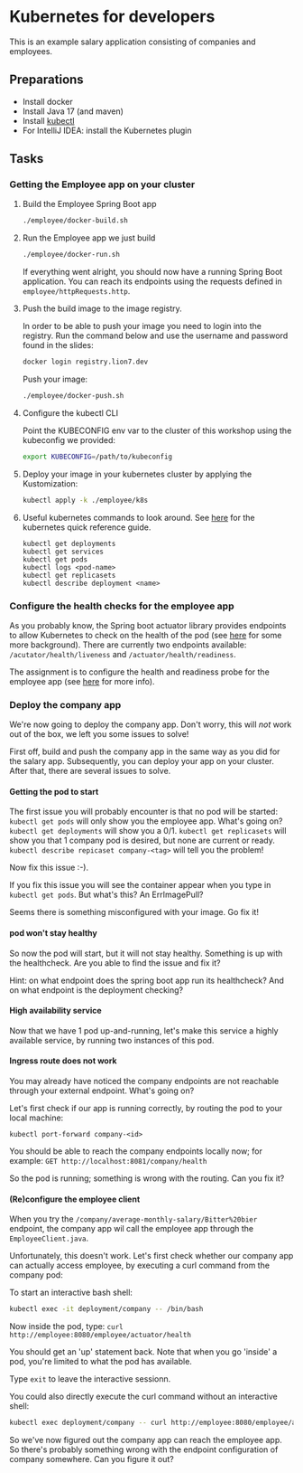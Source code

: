 # Kubernetes for developers
This is an example salary application consisting of companies and employees.

## Preparations
- Install docker
- Install Java 17 (and maven)
- Install [kubectl](https://kubernetes.io/docs/tasks/tools/) 
- For IntelliJ IDEA: install the Kubernetes plugin

## Tasks

### Getting the Employee app on your cluster
1. Build the Employee Spring Boot app
   
   ```bash
   ./employee/docker-build.sh
   ```
   
2. Run the Employee app we just build

   ```bash
   ./employee/docker-run.sh
   ```
   
   If everything went alright, you should now have a running Spring Boot application.
   You can reach its endpoints using the requests defined in `employee/httpRequests.http`.

3. Push the build image to the image registry.
   
   In order to be able to push your image you need to login into the registry.
   Run the command below and use the username and password found in the slides: 
   
   ```bash
   docker login registry.lion7.dev
   ```
   
   Push your image: 

   ```bash
   ./employee/docker-push.sh
   ```
   
4. Configure the kubectl CLI

   Point the KUBECONFIG env var to the cluster of this workshop using the kubeconfig we provided:

   ```bash
   export KUBECONFIG=/path/to/kubeconfig
   ```

5. Deploy your image in your kubernetes cluster by applying the Kustomization:

   ```bash
   kubectl apply -k ./employee/k8s
   ```

6. Useful kubernetes commands to look around. 
   See [here](https://kubernetes.io/docs/reference/kubectl/quick-reference/) for the kubernetes quick reference guide. 

   ```
   kubectl get deployments
   kubectl get services
   kubectl get pods
   kubectl logs <pod-name>
   kubectl get replicasets
   kubectl describe deployment <name>
   ```

### Configure the health checks for the employee app
As you probably know, the Spring boot actuator library provides endpoints to allow Kubernetes to check on the health of the pod (see [here](https://www.baeldung.com/spring-liveness-readiness-probes) for some more background). There are currently two endpoints available: `/acutator/health/liveness` and `/actuator/health/readiness`. 

The assignment is to configure the health and readiness probe for the employee app (see [here](https://kubernetes.io/docs/tasks/configure-pod-container/configure-liveness-readiness-startup-probes/#define-a-liveness-http-request) for more info). 

### Deploy the company app
We're now going to deploy the company app. Don't worry, this will _not_ work out of the box, we left you some issues to solve!

First off, build and push the company app in the same way as you did for the salary app. Subsequently, you can deploy your app on your cluster. After that, there are several issues to solve. 

#### Getting the pod to start
The first issue you will probably encounter is that no pod will be started: `kubectl get pods` will only show you the employee app. What's going on? `kubectl get deployments` will show you a 0/1. `kubectl get replicasets` will show you that 1 company pod is desired, but none are current or ready. `kubectl describe repicaset company-<tag>` will tell you the problem! 

Now fix this issue :-). 

If you fix this issue you will see the container appear when you type in `kubectl get pods`. But what's this? An ErrImagePull?

Seems there is something misconfigured with your image. Go fix it!

#### pod won't stay healthy
So now the pod will start, but it will not stay healthy. Something is up with the healthcheck. Are you able to find the issue and fix it? 

Hint: on what endpoint does the spring boot app run its healthcheck? And on what endpoint is the deployment checking? 

#### High availability service
Now that we have 1 pod up-and-running, let's make this service a highly available service, by running two instances of this pod. 

#### Ingress route does not work
You may already have noticed the company endpoints are not reachable through your external endpoint. What's going on? 

Let's first check if our app is running correctly, by routing the pod to your local machine: 

```
kubectl port-forward company-<id>
```

You should be able to reach the company endpoints locally now; for example: `GET http://localhost:8081/company/health`

So the pod is running; something is wrong with the routing. Can you fix it? 

#### (Re)configure the employee client
When you try the `/company/average-monthly-salary/Bitter%20bier` endpoint, the company app wil call the employee app through the `EmployeeClient.java`. 

Unfortunately, this doesn't work. Let's first check whether our company app can actually access employee, by executing a curl command from the company pod: 

To start an interactive bash shell: 

```bash
kubectl exec -it deployment/company -- /bin/bash
```

Now inside the pod, type: `curl http://employee:8080/employee/actuator/health` 

You should get an 'up' statement back. Note that when you go 'inside' a pod, you're limited to what the pod has available. 

Type `exit` to leave the interactive sessionn. 

You could also directly execute the curl command without an interactive shell: 

```bash
kubectl exec deployment/company -- curl http://employee:8080/employee/actuator/health
```

So we've now figured out the company app can reach the employee app. So there's probably something wrong with the endpoint configuration of company somewhere. Can you figure it out? 
